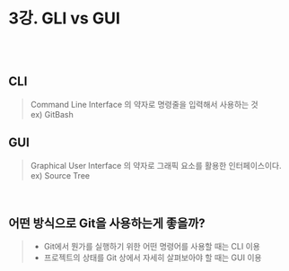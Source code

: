 # 3강. GLI vs GUI

&nbsp;    
&nbsp;    


## CLI 
> Command Line Interface 의 약자로 명령줄을 입력해서 사용하는 것   
> ex) GitBash


## GUI
> Graphical User Interface 의 약자로 그래픽 요소를 활용한 인터페이스이다.    
> ex) Source Tree


&nbsp;
&nbsp;

## 어떤 방식으로 Git을 사용하는게 좋을까?
> - Git에서 뭔가를 실행하기 위한 어떤 명령어를 사용할 때는 CLI 이용
> - 프로젝트의 상태를 Git 상에서 자세히 살펴보아야 할 때는 GUI 이용

